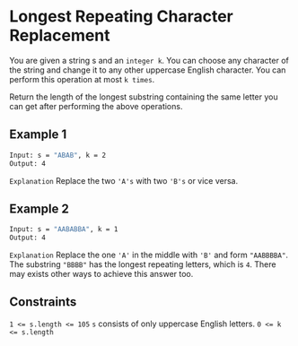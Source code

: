 # Longest Repeating Character Replacement

You are given a string s and an `integer k`. You can choose any character of the string and change it to any other uppercase English character. You can perform this operation at most `k times`.

Return the length of the longest substring containing the same letter you can get after performing the above operations.

## Example 1

```bash
Input: s = "ABAB", k = 2
Output: 4
```

`Explanation` Replace the two `'A's` with two `'B's` or vice versa.

## Example 2

```bash
Input: s = "AABABBA", k = 1
Output: 4
```

`Explanation` Replace the one `'A'` in the middle with `'B'` and form `"AABBBBA"`.
The substring `"BBBB"` has the longest repeating letters, which is `4`.
There may exists other ways to achieve this answer too.

## Constraints

`1 <= s.length <= 105`
`s` consists of only uppercase English letters.
`0 <= k <= s.length`
